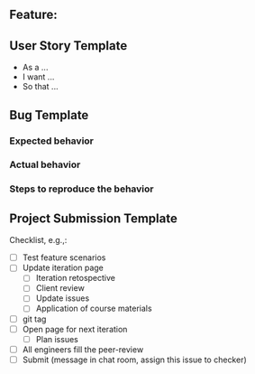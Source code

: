 ## Feature:

## User Story Template
- As a ...
- I want ...
- So that ...

## Bug Template
### Expected behavior
### Actual behavior
### Steps to reproduce the behavior

## Project Submission Template
Checklist, e.g.,:
- [ ] Test feature scenarios
- [ ] Update iteration page
  - [ ] Iteration retospective
  - [ ] Client review
  - [ ] Update issues
  - [ ] Application of course materials
- [ ] git tag
- [ ] Open page for next iteration 
  - [ ] Plan issues
- [ ] All engineers fill the peer-review 
- [ ] Submit (message in chat room, assign this issue to checker)
